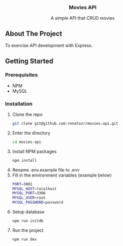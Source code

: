 <!-- PROJECT LOGO -->
<div align="center">
  <h3 align="center">Movies API</h3>

  <p align="center">
    A simple API that CRUD movies
    <br />
  </p>
</div>

<!-- ABOUT THE PROJECT -->

## About The Project

To exercise API development with Express.

<!-- GETTING STARTED -->

## Getting Started

### Prerequisites

- NPM
- MySQL

### Installation

1. Clone the repo
   ```sh
   git clone git@github.com:renatozr/movies-api.git
   ```
2. Enter the directory
   ```sh
   cd movies-api
   ```
3. Install NPM packages
   ```sh
   npm install
   ```
4. Rename .env.example file to .env
5. Fill in the environment variables (example below)
   ```sh
   PORT=3001
   MYSQL_HOST=localhost
   MYSQL_PORT=3306
   MYSQL_USER=root
   MYSQL_PASSWORD=password
   ```
6. Setup database
   ```sh
   npm run initdb
   ```
7. Run the project
   ```sh
   npm run dev
   ```
